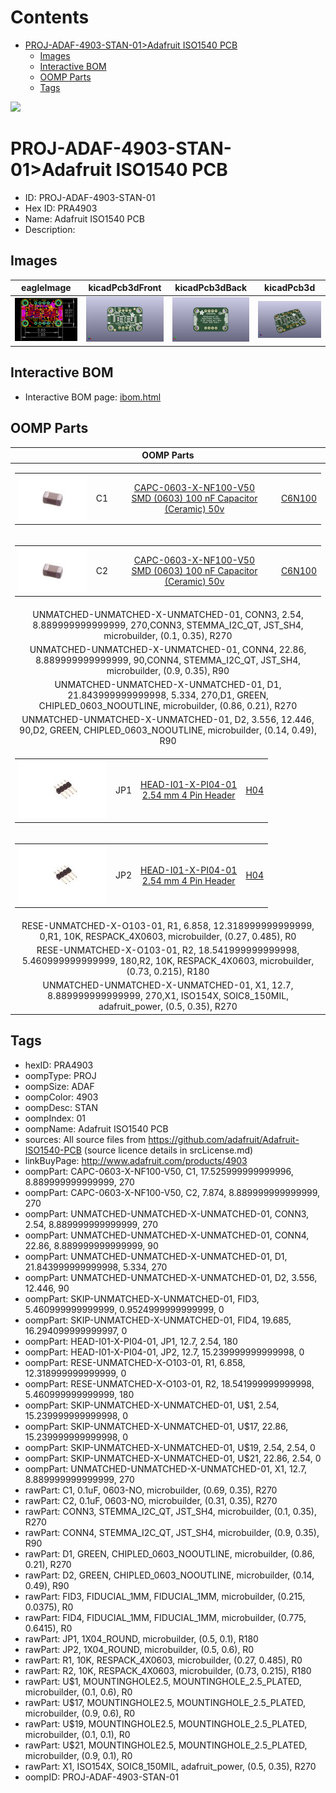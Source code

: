 



Contents
========

* [PROJ-ADAF-4903-STAN-01>Adafruit ISO1540 PCB](#proj-adaf-4903-stan-01adafruit-iso1540-pcb)
	* [Images](#images)
	* [Interactive BOM](#interactive-bom)
	* [OOMP Parts](#oomp-parts)
	* [Tags](#tags)
  
![][im]
# PROJ-ADAF-4903-STAN-01>Adafruit ISO1540 PCB

- ID: PROJ-ADAF-4903-STAN-01
- Hex ID: PRA4903
- Name: Adafruit ISO1540 PCB
- Description: 

## Images
  
  

|eagleImage|kicadPcb3dFront|kicadPcb3dBack|kicadPcb3d|
| :---: | :---: | :---: | :---: |
|[![eagleImage](eagleImage_140.png)](eagleImage_600.png)|[![kicadPcb3dFront](kicadPcb3dFront_140.png)](kicadPcb3dFront_600.png)|[![kicadPcb3dBack](kicadPcb3dBack_140.png)](kicadPcb3dBack_600.png)|[![kicadPcb3d](kicadPcb3d_140.png)](kicadPcb3d_600.png)|

## Interactive BOM

- Interactive BOM page: [ibom.html](kicad/bom/ibom.html)

## OOMP Parts
  

|OOMP Parts|
| :---: |
|<table><tr><td>![CAPC-0603-X-NF100-V50](https://raw.githubusercontent.com/oomlout/oomlout_OOMP_parts/main/CAPC-0603-X-NF100-V50/image_140.jpg)</td><td> C1</td><td>[CAPC-0603-X-NF100-V50<br>SMD (0603) 100 nF Capacitor (Ceramic) 50v](https://github.com/oomlout/oomlout_OOMP_parts/tree/main/CAPC-0603-X-NF100-V50/)</td><td>[C6N100](https://github.com/oomlout/oomlout_OOMP_parts/tree/main/CAPC-0603-X-NF100-V50/)</td></tr></table>|
|<table><tr><td>![CAPC-0603-X-NF100-V50](https://raw.githubusercontent.com/oomlout/oomlout_OOMP_parts/main/CAPC-0603-X-NF100-V50/image_140.jpg)</td><td> C2</td><td>[CAPC-0603-X-NF100-V50<br>SMD (0603) 100 nF Capacitor (Ceramic) 50v](https://github.com/oomlout/oomlout_OOMP_parts/tree/main/CAPC-0603-X-NF100-V50/)</td><td>[C6N100](https://github.com/oomlout/oomlout_OOMP_parts/tree/main/CAPC-0603-X-NF100-V50/)</td></tr></table>|
|UNMATCHED-UNMATCHED-X-UNMATCHED-01, CONN3, 2.54, 8.889999999999999, 270,CONN3, STEMMA_I2C_QT, JST_SH4, microbuilder, (0.1, 0.35), R270|
|UNMATCHED-UNMATCHED-X-UNMATCHED-01, CONN4, 22.86, 8.889999999999999, 90,CONN4, STEMMA_I2C_QT, JST_SH4, microbuilder, (0.9, 0.35), R90|
|UNMATCHED-UNMATCHED-X-UNMATCHED-01, D1, 21.843999999999998, 5.334, 270,D1, GREEN, CHIPLED_0603_NOOUTLINE, microbuilder, (0.86, 0.21), R270|
|UNMATCHED-UNMATCHED-X-UNMATCHED-01, D2, 3.556, 12.446, 90,D2, GREEN, CHIPLED_0603_NOOUTLINE, microbuilder, (0.14, 0.49), R90|
|<table><tr><td>![HEAD-I01-X-PI04-01](https://raw.githubusercontent.com/oomlout/oomlout_OOMP_parts/main/HEAD-I01-X-PI04-01/image_140.jpg)</td><td> JP1</td><td>[HEAD-I01-X-PI04-01<br>2.54 mm 4 Pin Header](https://github.com/oomlout/oomlout_OOMP_parts/tree/main/HEAD-I01-X-PI04-01/)</td><td>[H04](https://github.com/oomlout/oomlout_OOMP_parts/tree/main/HEAD-I01-X-PI04-01/)</td></tr></table>|
|<table><tr><td>![HEAD-I01-X-PI04-01](https://raw.githubusercontent.com/oomlout/oomlout_OOMP_parts/main/HEAD-I01-X-PI04-01/image_140.jpg)</td><td> JP2</td><td>[HEAD-I01-X-PI04-01<br>2.54 mm 4 Pin Header](https://github.com/oomlout/oomlout_OOMP_parts/tree/main/HEAD-I01-X-PI04-01/)</td><td>[H04](https://github.com/oomlout/oomlout_OOMP_parts/tree/main/HEAD-I01-X-PI04-01/)</td></tr></table>|
|RESE-UNMATCHED-X-O103-01, R1, 6.858, 12.318999999999999, 0,R1, 10K, RESPACK_4X0603, microbuilder, (0.27, 0.485), R0|
|RESE-UNMATCHED-X-O103-01, R2, 18.541999999999998, 5.460999999999999, 180,R2, 10K, RESPACK_4X0603, microbuilder, (0.73, 0.215), R180|
|UNMATCHED-UNMATCHED-X-UNMATCHED-01, X1, 12.7, 8.889999999999999, 270,X1, ISO154X, SOIC8_150MIL, adafruit_power, (0.5, 0.35), R270|

## Tags

- hexID: PRA4903
- oompType: PROJ
- oompSize: ADAF
- oompColor: 4903
- oompDesc: STAN
- oompIndex: 01
- oompName: Adafruit ISO1540 PCB
- sources: All source files from https://github.com/adafruit/Adafruit-ISO1540-PCB (source licence details in srcLicense.md)
- linkBuyPage: http://www.adafruit.com/products/4903
- oompPart: CAPC-0603-X-NF100-V50, C1, 17.525999999999996, 8.889999999999999, 270
- oompPart: CAPC-0603-X-NF100-V50, C2, 7.874, 8.889999999999999, 270
- oompPart: UNMATCHED-UNMATCHED-X-UNMATCHED-01, CONN3, 2.54, 8.889999999999999, 270
- oompPart: UNMATCHED-UNMATCHED-X-UNMATCHED-01, CONN4, 22.86, 8.889999999999999, 90
- oompPart: UNMATCHED-UNMATCHED-X-UNMATCHED-01, D1, 21.843999999999998, 5.334, 270
- oompPart: UNMATCHED-UNMATCHED-X-UNMATCHED-01, D2, 3.556, 12.446, 90
- oompPart: SKIP-UNMATCHED-X-UNMATCHED-01, FID3, 5.460999999999999, 0.9524999999999999, 0
- oompPart: SKIP-UNMATCHED-X-UNMATCHED-01, FID4, 19.685, 16.294099999999997, 0
- oompPart: HEAD-I01-X-PI04-01, JP1, 12.7, 2.54, 180
- oompPart: HEAD-I01-X-PI04-01, JP2, 12.7, 15.239999999999998, 0
- oompPart: RESE-UNMATCHED-X-O103-01, R1, 6.858, 12.318999999999999, 0
- oompPart: RESE-UNMATCHED-X-O103-01, R2, 18.541999999999998, 5.460999999999999, 180
- oompPart: SKIP-UNMATCHED-X-UNMATCHED-01, U$1, 2.54, 15.239999999999998, 0
- oompPart: SKIP-UNMATCHED-X-UNMATCHED-01, U$17, 22.86, 15.239999999999998, 0
- oompPart: SKIP-UNMATCHED-X-UNMATCHED-01, U$19, 2.54, 2.54, 0
- oompPart: SKIP-UNMATCHED-X-UNMATCHED-01, U$21, 22.86, 2.54, 0
- oompPart: UNMATCHED-UNMATCHED-X-UNMATCHED-01, X1, 12.7, 8.889999999999999, 270
- rawPart: C1, 0.1uF, 0603-NO, microbuilder, (0.69, 0.35), R270
- rawPart: C2, 0.1uF, 0603-NO, microbuilder, (0.31, 0.35), R270
- rawPart: CONN3, STEMMA_I2C_QT, JST_SH4, microbuilder, (0.1, 0.35), R270
- rawPart: CONN4, STEMMA_I2C_QT, JST_SH4, microbuilder, (0.9, 0.35), R90
- rawPart: D1, GREEN, CHIPLED_0603_NOOUTLINE, microbuilder, (0.86, 0.21), R270
- rawPart: D2, GREEN, CHIPLED_0603_NOOUTLINE, microbuilder, (0.14, 0.49), R90
- rawPart: FID3, FIDUCIAL_1MM, FIDUCIAL_1MM, microbuilder, (0.215, 0.0375), R0
- rawPart: FID4, FIDUCIAL_1MM, FIDUCIAL_1MM, microbuilder, (0.775, 0.6415), R0
- rawPart: JP1, 1X04_ROUND, microbuilder, (0.5, 0.1), R180
- rawPart: JP2, 1X04_ROUND, microbuilder, (0.5, 0.6), R0
- rawPart: R1, 10K, RESPACK_4X0603, microbuilder, (0.27, 0.485), R0
- rawPart: R2, 10K, RESPACK_4X0603, microbuilder, (0.73, 0.215), R180
- rawPart: U$1, MOUNTINGHOLE2.5, MOUNTINGHOLE_2.5_PLATED, microbuilder, (0.1, 0.6), R0
- rawPart: U$17, MOUNTINGHOLE2.5, MOUNTINGHOLE_2.5_PLATED, microbuilder, (0.9, 0.6), R0
- rawPart: U$19, MOUNTINGHOLE2.5, MOUNTINGHOLE_2.5_PLATED, microbuilder, (0.1, 0.1), R0
- rawPart: U$21, MOUNTINGHOLE2.5, MOUNTINGHOLE_2.5_PLATED, microbuilder, (0.9, 0.1), R0
- rawPart: X1, ISO154X, SOIC8_150MIL, adafruit_power, (0.5, 0.35), R270
- oompID: PROJ-ADAF-4903-STAN-01



[im]: kicadPcb3d_450.png
